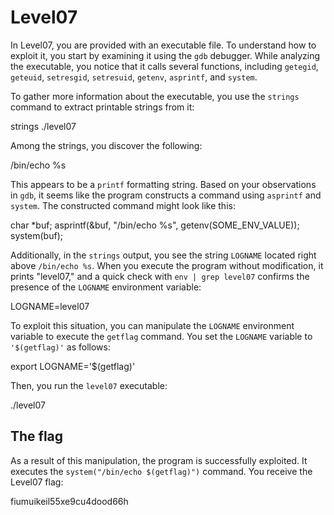 # Level07

In Level07, you are provided with an executable file. To understand how to exploit it, you start by examining it using the `gdb` debugger. While analyzing the executable, you notice that it calls several functions, including `getegid`, `geteuid`, `setresgid`, `setresuid`, `getenv`, `asprintf`, and `system`.

To gather more information about the executable, you use the `strings` command to extract printable strings from it:


strings ./level07


Among the strings, you discover the following:


/bin/echo %s


This appears to be a `printf` formatting string. Based on your observations in `gdb`, it seems like the program constructs a command using `asprintf` and `system`. The constructed command might look like this:


char *buf;
asprintf(&buf, "/bin/echo %s", getenv(SOME_ENV_VALUE));
system(buf);


Additionally, in the `strings` output, you see the string `LOGNAME` located right above `/bin/echo %s`. When you execute the program without modification, it prints "level07," and a quick check with `env | grep level07` confirms the presence of the `LOGNAME` environment variable:


LOGNAME=level07


To exploit this situation, you can manipulate the `LOGNAME` environment variable to execute the `getflag` command. You set the `LOGNAME` variable to `'$(getflag)'` as follows:


export LOGNAME='$(getflag)'


Then, you run the `level07` executable:


./level07


## The flag

As a result of this manipulation, the program is successfully exploited. It executes the `system("/bin/echo $(getflag)")` command. You receive the Level07 flag:


fiumuikeil55xe9cu4dood66h
